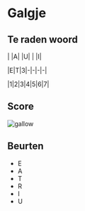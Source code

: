 # Galgje

## Te raden woord

| |A| |U| | |I|

|E|T|3|-|-|-|-|

|1|2|3|4|5|6|7|

## Score
![gallow](./images/4.png)

## Beurten
* E
* A
* T
* R
* I
* U